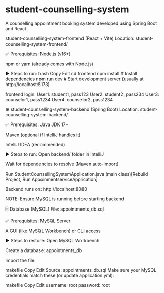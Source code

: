 # student-counselling-system
A counselling appointment booking system developed using Spring Boot and React

student-counselling-system-frontend (React + Vite)
Location: student-counselling-system-frontend/

✅ Prerequisites:
Node.js (v16+)

npm or yarn (already comes with Node.js)

▶️ Steps to run:
bash
Copy
Edit
cd frontend
npm install         # Install dependencies
npm run dev         # Start development server (usually at http://localhost:5173)

frontend login:
User1: student1, pass123
User2: student2, pass234
User3: counselor1, pass1234
User4: counselor2, pass1234

⚙️ student-counselling-system-backend (Spring Boot)
Location: student-counselling-system-backend/

✅ Prerequisites:
Java JDK 17+

Maven (optional if IntelliJ handles it)

IntelliJ IDEA (recommended)

▶️ Steps to run:
Open backend/ folder in IntelliJ

Wait for dependencies to resolve (Maven auto-import)

Run StudentCounsellingSystemApplication.java (main class)[Rebuild Project, Run AppoinmentserviceApplication]

Backend runs on: http://localhost:8080

NOTE: Ensure MySQL is running before starting backend

🗄️ Database (MySQL)
File: appointments_db.sql

✅ Prerequisites:
MySQL Server

A GUI (like MySQL Workbench) or CLI access

▶️ Steps to restore:
Open MySQL Workbench

Create a database: appointments_db

Import the file:

makefile
Copy
Edit
Source: appointments_db.sql
Make sure your MySQL credentials match these (or update application.yml):

makefile
Copy
Edit
username: root
password: root
